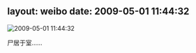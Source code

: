 layout: weibo
date: 2009-05-01 11:44:32
---
<meta name="referrer" content="no-referrer" />

<img src="/images/favicon.ico" style="float: left;"/>2009-05-01 11:44:32

尸居于室……

